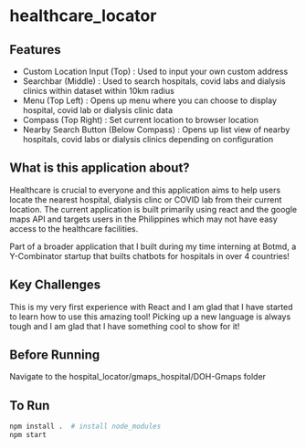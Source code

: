 # healthcare_locator

## Features

- Custom Location Input (Top) : Used to input your own custom address
- Searchbar (Middle) : Used to search hospitals, covid labs and dialysis clinics within dataset within 10km radius
- Menu (Top Left) : Opens up menu where you can choose to display hospital, covid lab or dialysis clinic data
- Compass (Top Right) : Set current location to browser location
- Nearby Search Button (Below Compass) : Opens up list view of nearby hospitals, covid labs or dialysis clinics depending on configuration

## What is this application about?

Healthcare is crucial to everyone and this application aims to help users locate the nearest hospital, dialysis clinc or COVID lab from their current location. The current application is built primarily using react and the google maps API and targets users in the Philippines which may not have easy access to the healthcare facilities.

Part of a broader application that I built during my time interning at Botmd, a Y-Combinator startup that builts chatbots for hospitals in over 4 countries!

## Key Challenges

This is my very first experience with React and I am glad that I have started to learn how to use this amazing tool! Picking up a new language is always tough and I am glad that I have something cool to show for it!

## Before Running
Navigate to the hospital_locator/gmaps_hospital/DOH-Gmaps folder

## To Run
```bash
npm install .  # install node_modules
npm start
```


